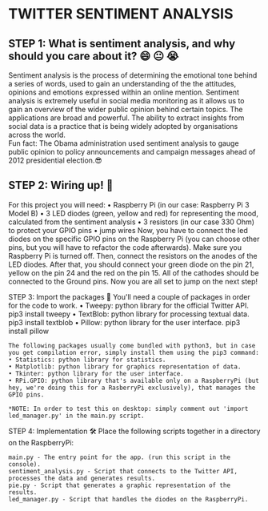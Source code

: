 TWITTER SENTIMENT ANALYSIS
===

STEP 1: What is sentiment analysis, and why should you care about it? 😄 😐 😭
---	
  Sentiment analysis is the process of determining the emotional tone behind a series of words, used to gain an understanding of the the attitudes, opinions and emotions expressed within an online mention.
	Sentiment analysis is extremely useful in social media monitoring as it allows us to gain an overview of the wider public opinion behind certain topics. The applications are broad and powerful. The ability to extract insights from social data is a practice that is being widely adopted by organisations across the world.  
Fun fact: 
The Obama administration used sentiment analysis to gauge public opinion to policy announcements and campaign messages ahead of 2012 presidential election.😎

STEP 2: Wiring up! 🔌
---
For this project you will need:
    • Raspberry Pi (in our case: Raspberry Pi 3 Model B)
    • 3 LED diodes (green, yellow and red) for representing the mood, calculated from the sentiment analysis
    • 3 resistors (in our case 330 Ohm) to protect your GPIO pins
    • jump wires
	Now, you have to connect the led diodes on the specific GPIO pins on the Raspberry Pi (you can choose other pins, but you will have to refactor the code afterwards).
	Make sure you Raspberry Pi is turned off. Then, connect the resistors on the anodes of the LED diodes. After that, you should connect your green diode on the pin 21, yellow on the pin 24 and the red on the pin 15. All of the cathodes should be connected to the Ground pins. Now you are all set to jump on the next step!

STEP 3: Import the packages 🚚
	You'll need a couple of packages in order for the code to work.
	• Tweepy: python library for the official Twitter API.
		pip3 install tweepy
	• TextBlob: python library for processing textual data.
		pip3 install textblob
	• Pillow: python library for the user interface.
		pip3 install pillow

	The following packages usually come bundled with python3, but in case you get compilation error, simply install them using the pip3 command:
	• Statistics: python library for statistics.
	• Matplotlib: python library for graphics representation of data.
	• Tkinter: python library for the user interface.
	• RPi.GPIO: python library that's available only on a RaspberryPi (but hey, we're doing this for a RasberryPi exclusively), that manages the GPIO pins.

	*NOTE: In order to test this on desktop: simply comment out 'import led_manager.py' in the main.py script.

STEP 4: Implementation 🛠
	Place the following scripts together in a directory on the RaspberryPi:

	main.py - The entry point for the app. (run this script in the console).
	sentiment_analysis.py - Script that connects to the Twitter API, processes the data and generates results.
	pie.py - Script that generates a graphic representation of the results.
	led_manager.py - Script that handles the diodes on the RaspberryPi.
